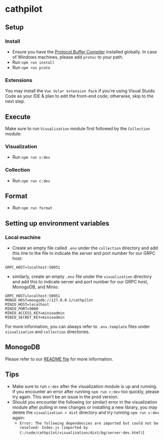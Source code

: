 # cathpilot

## Setup

### Install

- Ensure you have the [Protocol Buffer Compiler](https://grpc.io/docs/protoc-installation/) installed globally. In case of Windows machines, please add `protoc` to your path.
- Run `npm run install`
- Run `npm run proto`

### Extensions

You may install the `Vue Volar extension Pack` if you're using Visual Stuido Code as your IDE & plan to edit the front-end code; otherwise, skip to the next step. 

## Execute

Make sure to run `Visualization` module first followed by the `Collection` module:

### Visualization

- Run `npm run v:dev`

### Collection

- Run `npm run c:dev`

## Format

- Run `npm run format`

## Setting up environment variables 

### Local machine

- Create an empty file called `.env` under the `collection` directory and add this line to the file to indicate the server and port number for our GRPC host:
```
GRPC_HOST=localhost:50051
```

- similarly, create an empty `.env` file under the `visualization` directory and add this to indicate server and port number for our GRPC host, MonogoDB, and Minio:
```
GRPC_HOST=localhost:50051
MONGO_HOST=mongodb://127.0.0.1/cathpilot
MINIO_HOST=localhost
MINIO_PORT=9000
MINIO_ACCESS_KEY=minioadmin
MINIO_SECRET_KEY=minioadmin
```

For more information, you can always refer to `.env.template` files under `visualization` and `collection` directories.

## MonogoDB

Please refer to our [README file](visualization/bg/Data/README.md) for more information.

## Tips

* Make sure to run `c:dev` after the visualization module is up and running. If you encounter an error after running `npm run c:dev` too quickly, please try again. This won't be an issue in the prod version. 
* Should you encounter the following (or similar) error in the visualization module after pulling in new changes or installing a new library, you may delete the `visualization > dist` directory and try running `npm run v:dev` again:
    - ```Error: The following dependencies are imported but could not be resolved: Index.js (imported by C:/code/cathpilot/visualization/dist/bg/server-dev.html)```)

